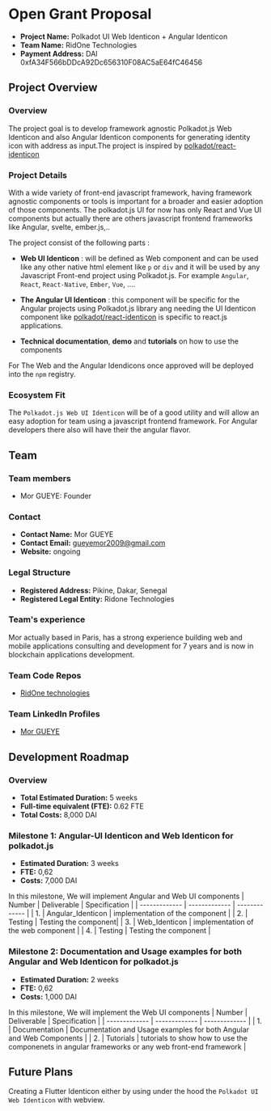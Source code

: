 # Open Grant Proposal
* **Project Name:** Polkadot UI Web Identicon + Angular Identicon
* **Team Name:** RidOne Technologies
* **Payment Address:** DAI  0xfA34F566bDDcA92Dc656310F08AC5aE64fC46456
## Project Overview 
### Overview

The project goal is to develop framework agnostic Polkadot.js Web Identicon and also Angular Identicon components for  generating identity icon with address as input.The project is inspired by [polkadot/react-identicon](https://www.npmjs.com/package/@polkadot/react-identicon)

### Project Details 

With a wide variety of front-end javascript framework, having framework agnostic components or tools is important for a broader and easier adoption of those components.
The polkadot.js UI for now has only React and Vue UI components but actually there are others javascript frontend frameworks like Angular, svelte, ember.js,..

The project consist of the following parts :

- **Web UI Identicon** : will be defined as Web component and can be used like any other native html element like  `p` or `div` and it  will be used by any Javascript Front-end project using Polkadot.js. For example `Angular`, `React`, `React-Native`, `Ember`, `Vue`, ....


- **The Angular UI Identicon** : this component will be specific for the Angular projects using Polkadot.js library ang needing the UI Identicon component like [polkadot/react-identicon](https://www.npmjs.com/package/@polkadot/react-identicon) is specific to react.js applications.


- **Technical documentation**, **demo**  and **tutorials** on how to use the components

For The Web and the Angular Idendicons once approved will be deployed into the `npm` registry.

    
### Ecosystem Fit 
The `Polkadot.js Web UI Identicon` will be of a good utility and will allow an easy adoption for team using a javascript frontend framework. For Angular developers there also will have their the angular flavor.

## Team 
### Team members
- Mor GUEYE: Founder
### Contact
* **Contact Name:** Mor GUEYE
* **Contact Email:** gueyemor2009@gmail.com
* **Website:** ongoing
### Legal Structure 
* **Registered Address:** Pikine, Dakar, Senegal
* **Registered Legal Entity:** Ridone Technologies
### Team's experience
Mor actually based in Paris, has a strong experience building web and mobile applications consulting and development for 7 years and is now in blockchain applications development. 

### Team Code Repos
- [RidOne technologies](https://github.com/RidOne-technologies)
### Team LinkedIn Profiles
- [Mor GUEYE](https://www.linkedin.com/in/mor-gueye-7659241a3/)

## Development Roadmap 
### Overview
* **Total Estimated Duration:** 5 weeks
* **Full-time equivalent (FTE):** 0.62 FTE  
* **Total Costs:** 8,000 DAI

### Milestone 1: Angular-UI Identicon and Web Identicon for polkadot.js
* **Estimated Duration:** 3 weeks
* **FTE:**  0,62
* **Costs:** 7,000 DAI

In this milestone, We will implement Angular and Web  UI components
| Number | Deliverable | Specification |
| ------------- | ------------- | ------------- |
| 1. | Angular_Identicon | implementation of the component |
| 2. | Testing | Testing the component|
| 3. | Web_Identicon | implementation of the web component |
| 4. | Testing | Testing the component |

### Milestone 2: Documentation and Usage examples for both Angular and Web Identicon for polkadot.js
* **Estimated Duration:** 2 weeks
* **FTE:**  0,62
* **Costs:** 1,000 DAI

In this milestone, We will implement the Web UI components
| Number | Deliverable | Specification |
| ------------- | ------------- | ------------- |
| 1. | Documentation | Documentation and Usage examples for both Angular and Web Components  |
| 2. | Tutorials | tutorials to show how to use the componenets in angular frameworks or any web front-end framework  |

## Future Plans
Creating a Flutter Identicon either by using under the hood the `Polkadot UI Web Identicon`  with  webview.
